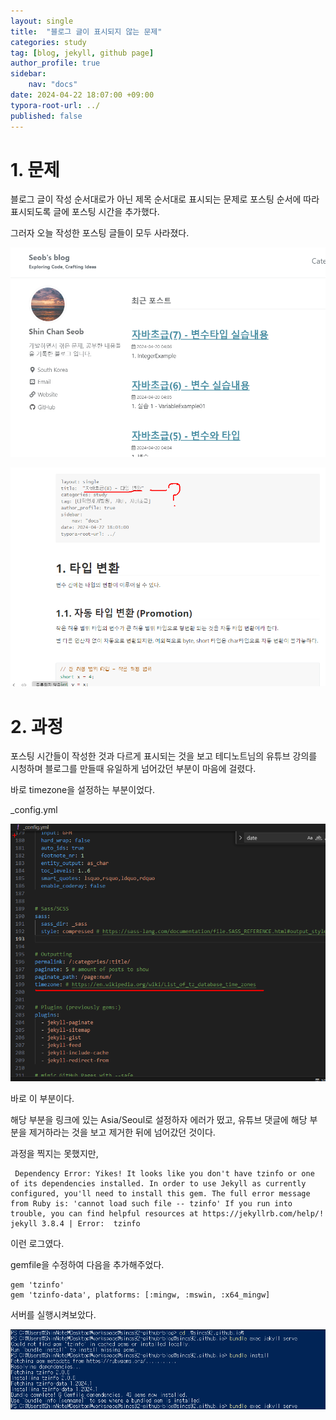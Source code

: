 ```yaml
---
layout: single
title:  "블로그 글이 표시되지 않는 문제"
categories: study
tag: [blog, jekyll, github page]
author_profile: true
sidebar:
    nav: "docs"
date: 2024-04-22 18:07:00 +09:00
typora-root-url: ../
published: false
---
```






# 1. 문제

블로그 글이 작성 순서대로가 아닌 제목 순서대로 표시되는 문제로 포스팅 순서에 따라 표시되도록 글에 포스팅 시간을 추가했다. 

그러자 오늘 작성한 포스팅 글들이 모두 사라졌다.



![image-20240422204017389](/images/2024-04-22-blog-issue-2/image-20240422204017389.png)

![image-20240422204111751](/images/2024-04-22-blog-issue-2/image-20240422204111751.png)



# 2. 과정

포스팅 시간들이 작성한 것과 다르게 표시되는 것을 보고 테디노트님의 유튜브 강의를 시청하며 블로그를 만들때 유일하게 넘어갔던 부분이 마음에 걸렸다.

바로 timezone을 설정하는 부분이었다.



_config.yml

![image-20240422204332914](/images/2024-04-22-blog-issue-2/image-20240422204332914.png)

바로 이 부분이다.



해당 부분을 링크에 있는 Asia/Seoul로 설정하자 에러가 떴고, 유튜브 댓글에 해당 부분을 제거하라는 것을 보고 제거한 뒤에 넘어갔던 것이다.



과정을 찍지는 못했지만, 

```log
 Dependency Error: Yikes! It looks like you don't have tzinfo or one of its dependencies installed. In order to use Jekyll as currently configured, you'll need to install this gem. The full error message from Ruby is: 'cannot load such file -- tzinfo' If you run into trouble, you can find helpful resources at https://jekyllrb.com/help/!
jekyll 3.8.4 | Error:  tzinfo
```

이런 로그였다.



gemfile을 수정하여 다음을 추가해주었다.



```
gem 'tzinfo'
gem 'tzinfo-data', platforms: [:mingw, :mswin, :x64_mingw]
```



서버를 실행시켜보았다.



![troubleshoot](/images/2024-04-22-blog-issue-2/troubleshoot.png)



